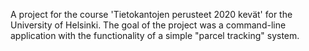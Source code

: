 A project for the course 'Tietokantojen perusteet 2020 kevät' for the University of Helsinki. The goal of the project was a command-line application with the functionality of a simple "parcel tracking" system. 
